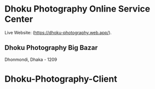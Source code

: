 # Dhoku Photography Online Service Center

Live Website: (https://dhoku-photography.web.app/).

## Dhoku Photography Big Bazar

Dhonmondi, Dhaka - 1209
# Dhoku-Photography-Client
